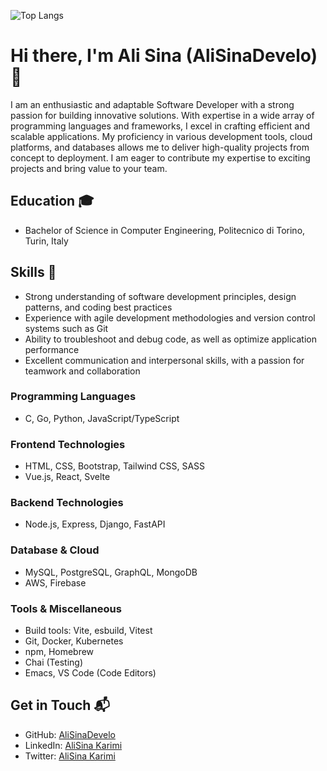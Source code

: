 

<!--
**AliSinaDevelo/AliSinaDevelo** is a ✨ _special_ ✨ repository because its `README.md` (this file) appears on your GitHub profile.

Here are some ideas to get you started:

- 🔭 I’m currently working on ...
- 🌱 I’m currently learning ...
- 👯 I’m looking to collaborate on ...
- 🤔 I’m looking for help with ...
- 💬 Ask me about ...
- 📫 How to reach me: ...
- 😄 Pronouns: ...
- ⚡ Fun fact: ...
-->
![Top Langs](https://github-readme-stats.vercel.app/api/top-langs/?username=anuraghazra&hide_progress=true)
# Hi there, I'm Ali Sina (AliSinaDevelo) 👋

<!--- ![AliSina's github stats](https://github-readme-stats.vercel.app/api?username=AliSinaDevelo&show_icons=true&theme=high-contrast) --->



          

<!-- ![Header Image](https://your-image-url.com)  Replace this with a header image if you have one --> 

I am an enthusiastic and adaptable Software Developer with a strong passion for building innovative solutions. With expertise in a wide array of programming languages and frameworks, I excel in crafting efficient and scalable applications. My proficiency in various development tools, cloud platforms, and databases allows me to deliver high-quality projects from concept to deployment. I am eager to contribute my expertise to exciting projects and bring value to your team.

## Education 🎓

- Bachelor of Science in Computer Engineering, Politecnico di Torino, Turin, Italy 

## Skills 🚀

- Strong understanding of software development principles, design patterns, and coding best practices
- Experience with agile development methodologies and version control systems such as Git
- Ability to troubleshoot and debug code, as well as optimize application performance
- Excellent communication and interpersonal skills, with a passion for teamwork and collaboration

### Programming Languages

- C, Go, Python, JavaScript/TypeScript

### Frontend Technologies

- HTML, CSS, Bootstrap, Tailwind CSS, SASS
- Vue.js, React, Svelte

### Backend Technologies

- Node.js, Express, Django, FastAPI

### Database & Cloud

- MySQL, PostgreSQL, GraphQL, MongoDB
- AWS, Firebase

### Tools & Miscellaneous
- Build tools: Vite, esbuild, Vitest
- Git, Docker, Kubernetes
- npm, Homebrew
- Chai (Testing)
- Emacs, VS Code (Code Editors)
<!--
## Projects 🛠️
-->


## Get in Touch 📬

- GitHub: [AliSinaDevelo](https://github.com/AliSinaDevelo)
- LinkedIn: [AliSina Karimi](https://www.linkedin.com/in/alisina-karimi-43a834224/)
- Twitter: [AliSina Karimi](https://x.com/alisina__karimi?s=11)


